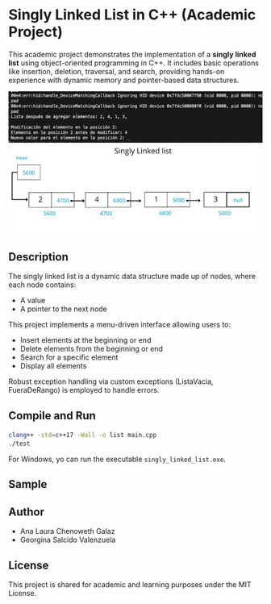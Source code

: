 # Singly Linked List in C++ (Academic Project)

This academic project demonstrates the implementation of a **singly linked list** using object-oriented programming in C++. It includes basic operations like insertion, deletion, traversal, and search, providing hands-on experience with dynamic memory and pointer-based data structures.

<img src="img/example-use.gif" alt="Example Use" width="600">
<img src="img/singly-linkedlist.png" alt="Example Use" width="600">

## Description

The singly linked list is a dynamic data structure made up of nodes, where each node contains:

- A value
- A pointer to the next node

This project implements a menu-driven interface allowing users to:

- Insert elements at the beginning or end
- Delete elements from the beginning or end
- Search for a specific element
- Display all elements

Robust exception handling via custom exceptions (ListaVacia, FueraDeRango) is employed to handle errors.

## Compile and Run

```bash
clang++ -std=c++17 -Wall -o list main.cpp
./test
```

For Windows, yo can run the executable `singly_linked_list.exe`.

## Sample 

## Author

- Ana Laura Chenoweth Galaz
- Georgina Salcido Valenzuela

## License

This project is shared for academic and learning purposes under the MIT License.

